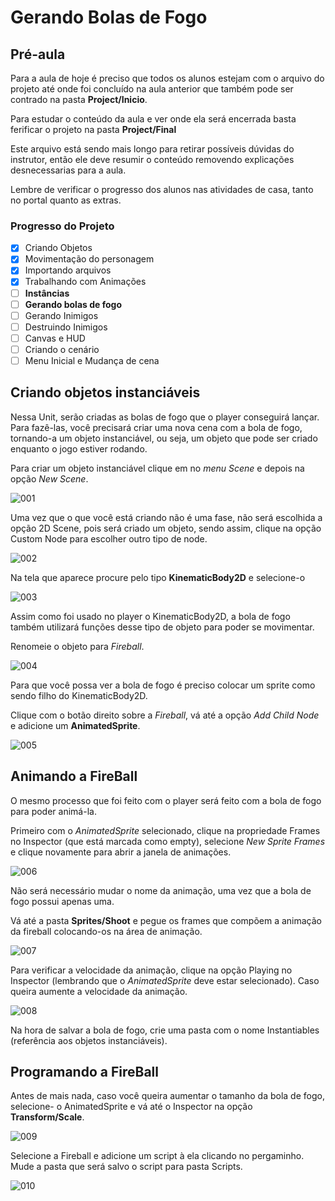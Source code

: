 # Gerando Bolas de Fogo

## Pré-aula
Para a aula de hoje é preciso que todos os alunos estejam com o arquivo do projeto até onde foi concluído na aula anterior que também pode ser contrado na pasta **Project/Inicio**.

Para estudar o conteúdo da aula e ver onde ela será encerrada basta ferificar o projeto na pasta **Project/Final**

Este arquivo está sendo mais longo para retirar possíveis dúvidas do instrutor, então ele deve resumir o conteúdo removendo explicações desnecessarias para a aula.

Lembre de verificar o progresso dos alunos nas atividades de casa, tanto no portal quanto as extras.

### Progresso do Projeto
- [X] Criando Objetos
- [X] Movimentação do personagem
- [X] Importando arquivos
- [X] Trabalhando com Animações
- [ ] **Instâncias**
- [ ] **Gerando bolas de fogo**
- [ ] Gerando Inimigos
- [ ] Destruindo Inimigos
- [ ] Canvas e HUD
- [ ] Criando o cenário
- [ ] Menu Inicial e Mudança de cena

## Criando objetos instanciáveis
Nessa Unit, serão criadas as bolas de fogo que o player conseguirá lançar. Para fazê-las, você precisará criar uma nova cena com a bola de fogo, tornando-a um objeto instanciável, ou seja, um objeto que pode ser criado enquanto o jogo estiver rodando.

Para criar um objeto instanciável clique em no *menu Scene* e depois na opção *New Scene*.

![001](Screenshots/001.gif)

Uma vez que o que você está criando não é uma fase, não será escolhida a opção 2D Scene, pois será criado um objeto, sendo assim, clique na opção Custom Node para escolher outro tipo de node.

![002](Screenshots/002.PNG)

Na tela que aparece procure pelo tipo **KinematicBody2D** e selecione-o

![003](Screenshots/003.png)

Assim como foi usado no player o KinematicBody2D, a bola de fogo também utilizará funções desse tipo de objeto para poder se movimentar.

Renomeie o objeto para *Fireball*.

![004](Screenshots/004.gif)

Para que você possa ver a bola de fogo é preciso colocar um sprite como sendo filho do KinematicBody2D.

Clique com o botão direito sobre a *Fireball*, vá até a opção *Add Child Node* e adicione um **AnimatedSprite**.

![005](Screenshots/005.png)

## Animando a FireBall
O mesmo processo que foi feito com o player será feito com a bola de fogo para poder animá-la.

Primeiro com o *AnimatedSprite* selecionado, clique na propriedade Frames no Inspector (que está marcada como empty), selecione *New Sprite Frames* e clique novamente para abrir a janela de animações.

![006](Screenshots/006.gif)

Não será necessário mudar o nome da animação, uma vez que a bola de fogo possui apenas uma.

Vá até a pasta **Sprites/Shoot** e pegue os frames que compõem a animação da fireball colocando-os na área de animação.

![007](Screenshots/007.gif)

Para verificar a velocidade da animação, clique na opção Playing no Inspector (lembrando que o *AnimatedSprite* deve estar selecionado). Caso queira aumente a velocidade da animação.

![008](Screenshots/008.gif)

Na hora de salvar a bola de fogo, crie uma pasta com o nome Instantiables (referência aos objetos instanciáveis).

## Programando a FireBall
Antes de mais nada, caso você queira aumentar o tamanho da bola de fogo, selecione- o AnimatedSprite e vá até o Inspector na opção **Transform/Scale**.

![009](Screenshots/009.gif)

Selecione a Fireball e adicione um script à ela clicando no pergaminho. Mude a pasta que será salvo o script para pasta Scripts.

![010](Screenshots/010.gif)

